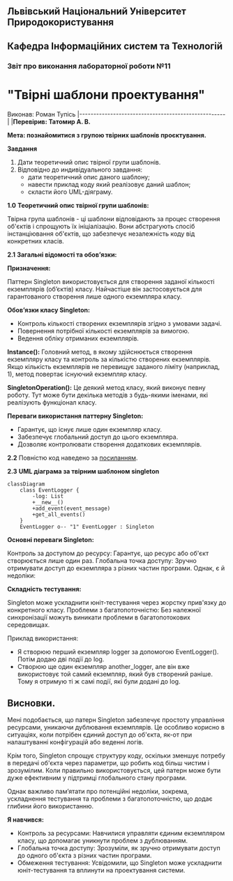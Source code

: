 ## Львівський Національний Університет Природокористування
## Кафедра Інформаційних систем та Технологій



### Звіт про виконання лабораторної роботи №11
# "Твірні шаблони проектування"



 Виконав: Роман Тупісь
|----------------------------------------------------|
 |**Перевірив: Татомир А. В.**                       




**Мета: познайомитися з групою твірних шаблонів проєктування.**


**Завдання**

1. Дати теоретичний опис твірної групи шаблонів.
2. Відповідно до индивідуального завдання:
   - дати теоретичний опис даного шаблону;
   - навести приклад коду який реалізовує даний шаблон;
   - скласти його UML-діяграму.


**1.0**
**Теоретичний опис твірної групи шаблонів:**

Твірна група шаблонів - ці шаблони відповідають за процес створення об'єктів і спрощують їх ініціалізацію. Вони абстрагують спосіб інстанціювання об'єктів, що забезпечує незалежність коду від конкретних класів.



**2.1** 
**Загальні відомості та обов’язки:**


**Призначення:** 

Паттерн Singleton використовується для створення заданої кількості екземплярів (об’єктів) класу. Найчастіше він застосовується для гарантованого створення лише одного екземпляра класу.

**Обов’язки класу Singleton:**
 - Контроль кількості створених екземплярів згідно з умовами задачі.
 - Повернення потрібної кількості екземплярів за вимогою.
 - Ведення обліку отриманих екземплярів.

**Instance():** Головний метод, в якому здійснюється створення екземпляру класу та контроль за кількістю створених екземплярів. Якщо кількість екземплярів не перевищує заданого ліміту (наприклад, 1), метод повертає існуючий екземпляр класу.

**SingletonOperation():** 
Це деякий метод класу, який виконує певну роботу. Тут може бути декілька методів з будь-якими іменами, які реалізують функціонал класу.

**Переваги використання паттерну Singleton:**
 - Гарантує, що існує лише один екземпляр класу.
 - Забезпечує глобальний доступ до цього екземпляра.
 - Дозволяє контролювати створення додаткових екземплярів.

**2.2**
Повністю код наведено за [посиланням](./singleton.py).


**2.3** **UML діаграма за твірним шаблоном singleton**
```mermaid
classDiagram
    class EventLogger {
        -log: List
        +__new__()
        +add_event(event_message)
        +get_all_events()
    }
    EventLogger o-- "1" EventLogger : Singleton

```

**Основні переваги Singleton:**


Контроль за доступом до ресурсу: Гарантує, що ресурс або об'єкт створюється лише один раз.
Глобальна точка доступу: Зручно отримувати доступ до екземпляра з різних частин програми.
Однак, є й недоліки:


**Складність тестування:**

Singleton може ускладнити юніт-тестування через жорстку прив'язку до конкретного класу.
Проблеми з багатопоточністю: Без належної синхронізації можуть виникати проблеми в багатопотокових середовищах.

Приклад використання:


 - Я створюю перший екземпляр logger за допомогою EventLogger(). Потім додаю дві події до log.
 - Створюю ще один екземпляр another_logger, але він вже використовує той самий екземпляр, який був створений раніше. Тому я отримую ті ж самі події, які були додані до log.

## Висновки. 

Мені подобається, що патерн Singleton забезпечує простоту управління ресурсами, уникаючи дублювання екземплярів. Це особливо корисно в ситуаціях, коли потрібен єдиний доступ до об'єкта, як-от при налаштуванні конфігурацій або веденні логів.

Крім того, Singleton спрощує структуру коду, оскільки зменшує потребу в передачі об'єкта через параметри, що робить код більш чистим і зрозумілим. Коли правильно використовується, цей патерн може бути дуже ефективним у підтримці глобального стану програми.

Однак важливо пам’ятати про потенційні недоліки, зокрема, ускладнення тестування та проблеми з багатопоточністю, що додає глибини його використанню.


**Я навчився:**

 - Контроль за ресурсами: Навчилися управляти єдиним екземпляром класу, що допомагає уникнути проблем з дублюванням.
 - Глобальна точка доступу: Зрозуміли, як зручно отримувати доступ до одного об'єкта з різних частин програми.
 - Обмеження тестування: Усвідомили, що Singleton може ускладнити юніт-тестування та вплинути на проектування системи.
